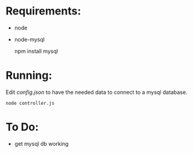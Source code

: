 Requirements:
=============
* node
* node-mysql


    npm install mysql

Running:
========
Edit _config.json_ to have the needed data to connect to a mysql database.

    node controller.js

To Do:
======
* get mysql db working
